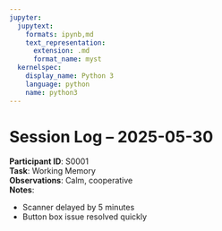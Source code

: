 ```yaml
---
jupyter:
  jupytext:
    formats: ipynb,md
    text_representation:
      extension: .md
      format_name: myst
  kernelspec:
    display_name: Python 3
    language: python
    name: python3
---
```


# Session Log – 2025-05-30

**Participant ID**: S0001  
**Task**: Working Memory  
**Observations**: Calm, cooperative  
**Notes**:
- Scanner delayed by 5 minutes
- Button box issue resolved quickly
